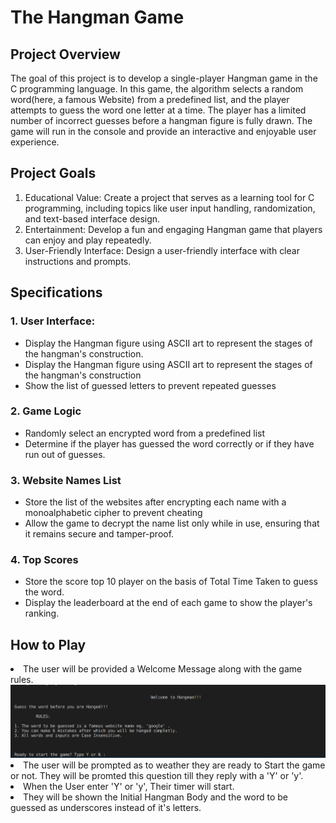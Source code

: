 # The Hangman Game

## Project Overview
The goal of this project is to develop a single-player Hangman game in the C programming language. In this game, the algorithm selects a random word(here, a famous Website) from a predefined list, and the player attempts to guess the word one letter at a time. The player has a limited number of incorrect guesses before a hangman figure is fully drawn. The game will run in the console and provide an interactive and enjoyable user experience.


## Project Goals

1. Educational Value: Create a project that serves as a learning tool for C programming, including topics like user input handling, randomization, and text-based interface design.
2. Entertainment: Develop a fun and engaging Hangman game that players can enjoy and play repeatedly.
3. User-Friendly Interface: Design a user-friendly interface with clear instructions and prompts.

## Specifications

### 1. User Interface:
<ul>
    <li>Display the Hangman figure using ASCII art to represent the stages of the hangman's construction.</li>
    <li>Display the Hangman figure using ASCII art to represent the stages of the hangman's construction </li>
    <li>Show the list of guessed letters to prevent repeated guesses</li>
</ul>

### 2. Game Logic
<ul>
    <li>Randomly select an encrypted word from a predefined list</li>
    <li>Determine if the player has guessed the word correctly or if they have run out of guesses.</li>
</ul>

### 3. Website Names List
<ul>
    <li>Store the list of the websites after encrypting each name with a monoalphabetic cipher to prevent cheating</li>
    <li>Allow the game to decrypt the name list only while in use, ensuring that it remains secure and tamper-proof.</li>
</ul>

### 4. Top Scores
<ul>
    <li>Store the score top 10 player on the basis of Total Time Taken to guess the word. </li>
    <li>Display the leaderboard at the end of each game to show the player's ranking.</li>
</ul>

## How to Play
<li>The user will be provided a Welcome Message along with the game rules. <br>
<img src="rules.png">
<li>The user will be prompted as to weather they are ready to Start the game or not. They will be promted this question till they reply with a 'Y' or 'y'.
<li>When the User enter 'Y' or 'y', Their timer will start.
<li> They will be shown the Initial Hangman Body and the word to be guessed as underscores instead of it's letters.